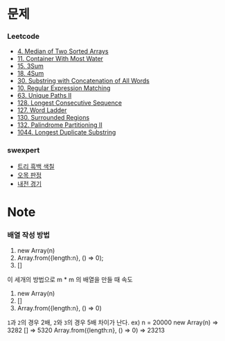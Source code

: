 # 문제

### Leetcode
- [4. Median of Two Sorted Arrays](https://leetcode.com/problems/median-of-two-sorted-arrays/)
- [11. Container With Most Water](https://leetcode.com/problems/container-with-most-water/)
- [15. 3Sum](https://leetcode.com/problems/3sum/)
- [18. 4Sum](https://leetcode.com/problems/4sum/)
- [30. Substring with Concatenation of All Words](https://leetcode.com/problems/substring-with-concatenation-of-all-words/)
- [10. Regular Expression Matching](https://leetcode.com/problems/regular-expression-matching/)
- [63. Unique Paths II](https://leetcode.com/problems/unique-paths-ii/)
- [128. Longest Consecutive Sequence](https://leetcode.com/problems/longest-consecutive-sequence/)
- [127. Word Ladder](https://leetcode.com/problems/word-ladder/)
- [130. Surrounded Regions](https://leetcode.com/problems/surrounded-regions/)
- [132. Palindrome Partitioning II](https://leetcode.com/problems/palindrome-partitioning-ii/)
- [1044. Longest Duplicate Substring](https://leetcode.com/problems/longest-duplicate-substring/)

### swexpert
- [트리 흑백 색칠](https://swexpertacademy.com/main/code/problem/problemDetail.do?contestProbId=AWO6esOKOKQDFAWw)
- [오목 판정](https://swexpertacademy.com/main/code/problem/problemDetail.do?contestProbId=AXaSUPYqPYMDFASQ)
- [내전 경기](https://swexpertacademy.com/main/code/problem/problemDetail.do?contestProbId=AWO6esOKOKQDFAWw)


# Note
### 배열 작성 방법
1. new Array(n)
2. Array.from({length:n}, () => 0);
3. []

이 세개의 방법으로 m * m 의 배열을 만들 때 속도
1. new Array(n)
2. []
3. Array.from({length:n}, () => 0)

`1`과 `2`의 경우 2배, `2`와 `3`의 경우 5배 차이가 난다.
ex) n = 20000
new Array(n) => 3282
[] => 5320
Array.from({length:n}, () => 0) => 23213